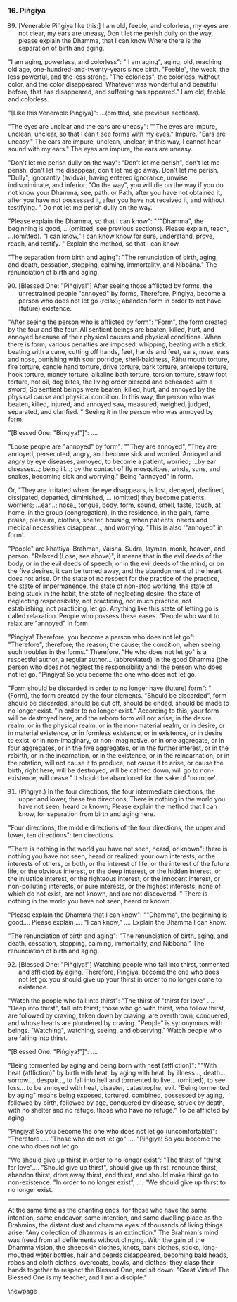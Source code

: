 ### 16. Piṅgiya

89. [Venerable Piṅgiya like this:] I am old, feeble, and colorless, my eyes are
    not clear, my ears are uneasy,
Don't let me perish dully on the way, please explain the Dhamma, that I can know
Where there is the separation of birth and aging.

"I am aging, powerless, and colorless": "'I am aging", aging, old, reaching old
age, one-hundred-and-twenty-years since birth. "Feeble", the weak, the less
powerful, and the less strong. "The colorless", the colorless, without color,
and the color disappeared. Whatever was wonderful and beautiful before, that has
disappeared, and suffering has appeared." I am old, feeble, and colorless.

"[Like this Venerable Piṅgiya]": ...(omitted, see previous sections).

"The eyes are unclear and the ears are uneasy": ""The eyes are impure, unclean,
unclear, so that I can't see forms with my eyes." Impure. "Ears are uneasy." The
ears are impure, unclean, unclear; in this way, I cannot hear sound with my
ears." The eyes are impure, the ears are uneasy.

"Don't let me perish dully on the way": "Don't let me perish", don't let me
perish, don't let me disappear, don't let me go away. Don't let me perish.
"Dully", ignorantly (avidvā), having entered ignorance, unwise, indiscriminate,
and inferior. "On the way", you will die on the way if you do not know your
Dhamma, see, path, or Path, after you have not obtained it, after you have not
possessed it, after you have not received it, and without testifying. " Do not
let me perish dully on the way.

"Please explain the Dhamma, so that I can know": """Dhamma", the beginning is
good, ...(omitted, see previous sections). Please explain, teach, ...(omitted).
"I can know," I can know know for sure, understand, prove, reach, and testify. "
Explain the method, so that I can know.

"The separation from birth and aging": "The renunciation of birth, aging, and
death, cessation, stopping, calming, immortality, and Nibbāna." The renunciation
of birth and aging.

90. [Blessed One: "Piṅgiya!"] After seeing those afflicted by forms, the
    unrestrained people "annoyed" by forms,
Therefore, Piṅgiya, become a person who does not let go (relax); abandon form in
    order to not have (future) existence.

"After seeing the person who is afflicted by form": "Form", the form created by
the four and the four. All sentient beings are beaten, killed, hurt, and annoyed
because of their physical causes  and physical conditions. When there is form,
various penalties are imposed: whipping, beating with a stick, beating with a
cane, cutting off hands, feet, hands and feet, ears, nose, ears and nose,
punishing with sour porridge, shell-baldness, Rāhu mouth torture, fire torture,
candle hand torture, drive torture, bark torture, antelope torture, hook
torture, money torture, alkaline bath torture, torsion torture, straw foot
torture, hot oil, dog bites, the living order pierced and beheaded with a sword;
So sentient beings were beaten, killed, hurt, and annoyed by the physical cause
and physical condition. In this way, the person who was beaten, killed, injured,
and annoyed saw, measured, weighed, judged, separated, and clarified. " Seeing
it in the person who was annoyed by form.

"[Blessed One: "Binqiya!"]": ....

"Loose people are "annoyed" by form": ""They are annoyed", "They are annoyed,
persecuted, angry, and become sick and worried. Annoyed and angry by eye
diseases, annoyed, to become a patient, worried; ...by ear diseases...; being
ill...; by the contact of fly mosquitoes, winds, suns, and snakes, becoming sick
and worrying." Being "annoyed" in form.

Or, "They are irritated when the eye disappears, is lost, decayed, declined,
dissipated, departed, diminished, ... (omitted) they become patients, worriers;
...ear...; nose,, tongue, body, form, sound, smell, taste, touch, at home, in
the group (congregation), in the residence, in the gain, fame, praise, pleasure,
clothes, shelter, housing, when patients' needs and medical necessities
disappear..., and worrying. "This is also '"annoyed" in form'.

"People" are khattiya, Brahman, Vaisha, Sudra, layman, monk, heaven, and
person. "Relaxed (Lose, see above)", it means that in the evil deeds of the
body, or in the evil deeds of speech, or in the evil deeds of the mind, or on
the five desires, it can be turned away, and the abandonment of the heart does
not arise. Or the state of no respect for the practice of the practice, the
state of impermanence, the state of non-stop working, the state of being stuck
in the habit, the state of neglecting desire, the state of neglecting
responsibility, not practicing, not much practice, not establishing, not
practicing, let go. Anything like this state of letting go is called relaxation.
People who possess these eases. "People who want to relax are "annoyed" in form.

"Piṅgiya! Therefore, you become a person who does not let go": "Therefore",
therefore; the reason; the cause; the condition, when seeing such troubles in
the forms." Therefore. "He who does not let go" is a respectful author, a
regular author... (abbreviated) In the good Dhamma (the person who does not
neglect the responsibility and) the person who does not let go. "Piṅgiya! So you
become the one who does not let go.

"Form should be discarded in order to no longer have (future) form": "(Form),
the form created by the four elements. "Should be discarded", form should be
discarded, should be cut off, should be ended, should be made to no longer
exist. "In order to no longer exist." According to this, your form will be
destroyed here, and the reborn form will not arise; in the desire realm, or in
the physical realm, or in the non-material realm, or in desire, or in material
existence, or in formless existence, or in existence, or in desire to exist, or
in non-imaginary, or non-imaginative, or in one aggregate, or in four
aggregates, or in the five aggregates, or in the further interest, or in the
rebirth, or in the incarnation, or in the existence, or in the reincarnation, or
in the rotation, will not cause it to produce, not cause it to arise, or cause
the birth, right here, will be destroyed, will be calmed down, will go to
non-existence, will cease." It should be abandoned for the sake of 'no more'.

91. (Piṅgiya:) In the four directions, the four intermediate directions, the
    upper and lower, these ten directions,
There is nothing in the world you have not seen, heard or known;
Please explain the method that I can know, for separation from birth and aging
    here.

"Four directions, the middle directions of the four directions, the upper and
lower, ten directions": ten directions.

"There is nothing in the world you have not seen, heard, or known": there is
nothing you have not seen, heard or realized: your own interests, or the
interests of others, or both, or the interest of life, or the interest of the
future life, or the obvious interest, or the deep interest, or the hidden
interest, or the injustice interest, or the righteous interest, or the innocent
interest, or non-polluting interests, or pure interests, or the highest
interests; none of  which do not exist, are not known, and are not discovered. "
There is nothing in the world you have not seen, heard or known.

"Please explain the Dhamma that I can know": ""Dhamma", the beginning is
good.... Please explain .... "I can know," .... Explain the Dhamma I can know.

"The renunciation of birth and aging": "The renunciation of birth, aging, and
death, cessation, stopping, calming, immortality, and Nibbāna." The renunciation
of birth and aging.

92. [Blessed One: "Piṅgiya!"] Watching people who fall into thirst,
    tormented and afflicted by aging,
Therefore, Piṅgiya, become the one who does not let go: you should give up
    your thirst in order to no longer come to existence.

"Watch the people who fall into thirst": "The thirst of "thirst for love" ....
"Deep into thirst", fall into thirst; those who go with thirst, who follow
thirst, are followed by craving, taken down by craving, are overthrown,
conquered, and whose hearts are plundered by craving. "People" is synonymous
with beings. "Watching", watching, seeing, and observing." Watch people who are
falling into thirst.

"[Blessed One: "Piṅgiya!"]": ....

"Being tormented by aging and being born with heat (affliction)": ""With heat
(affliction)" by birth with heat, by aging with heat, by illness..., death...,
sorrow..., despair..., to fall into hell and tormented to live... (omitted), to
see loss... to be annoyed with heat, disaster, catastrophe, evil. "Being
tormented by aging" means being exposed, tortured, combined, possessed by aging,
followed by birth, followed by age, conquered by disease, struck by death, with
no shelter and no refuge, those who have no refuge." To be afflicted by aging.

"Piṅgiya! So you become the one who does not let go (uncomfortable)": "Therefore
.... "Those who do not let go" .... "Piṅgiya! So you become the one who does not
let go.

"We should give up thirst in order to no longer exist": "The thirst of "thirst
for love".... "Should give up thirst", should give up thirst, renounce thirst,
abandon thirst, drive away thirst, end thirst, and should make thirst go to
non-existence. "In order to no longer exist", .... "We should give up thirst to
no longer exist.

---

At the same time as the chanting ends, for those who have the same intention,
same endeavor, same intention, and same dwelling place as the Brahmins, the
distant dust and dhamma eyes of thousands of living things arise: "Any
collection of dhammas is an extinction." The Brahman's mind was freed from all
defilements without clinging. With the gain of the Dhamma vision, the sheepskin
clothes, knots, bark clothes, sticks, long-mouthed water bottles, hair and
beards disappeared, becoming bald heads, robes and cloth clothes, overcoats,
bowls, and clothes; they clasp their hands together to respect the Blessed One,
and sit down: "Great Virtue! The Blessed One is my teacher, and I am a
disciple."

\newpage

